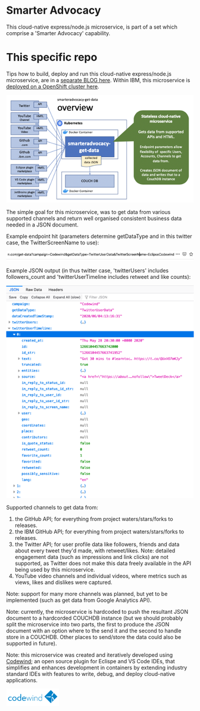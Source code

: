 # Smarter Advocacy

This cloud-native express/node.js microservice, is part of a set which comprise a 'Smarter Advocacy' capability. 

# This specific repo

Tips how to build, deploy and run this cloud-native express/node.js microservice, are in a 
[separate BLOG here](https://medium.com/nikcanvin/how-to-build-a-docker-microservice-application-and-deploy-to-openshift-fdb0769f1b9f).
Within IBM, this microservice is [deployed on a OpenShift cluster here](http://smart-adv-get-data-default.apps.riffled.os.fyre.ibm.com/).

![overview picture](images/overview.png?raw=true "Diagramatic overview of this picture")


The simple goal for this microservice, was to get data from various supported channels and return well organised consistent business data needed in a JSON document. 

Example endpoint hit (parameters determine getDataType and in this twitter case, the TwitterScreenName to use):

![example endpoint hit](images/example-hit-twitter-endpoint.png?raw=true "Example endpoint hit")

Example JSON output (in thus twitter case, 'twitterUsers' includes followers_count and 'twitterUserTimeline includes retweet and like counts):

![examle twitter JSON output](images/example-twitter-json-output.png?raw=true "examle twitter JSON output")

Supported channels to get data from:
1. the GitHub API; for everything from project waters/stars/forks to releases.
2. the IBM GitHub API; for everything from project waters/stars/forks to releases.
3. the Twitter API; for user profile data like followers, friends and data about every tweet they'd made, with retweet/likes. Note: detailed engagement data (such as impressions and link clicks) are not supported, as Twitter does not make this data freely available in the API being used by this microservice. 
4. YouTube video channels and individual videos, where metrics such as views, likes and dislikes were captured.

Note: support for many more channels was planned, but yet to be implemented (such as get data from Google Analytics API).

Note: currently, the microservice is hardcoded to push the resultant JSON document to a hardcorded COUCHDB instance (but we should probably split the microservice into two parts, the first to produce the JSON document with an option where to the send it and the second to handle store in a COUCHDB. Other places to send/store the data could also be supported in future).

Note: this microservice was created and iteratively developed using [Codewind](https://www.eclipse.org/codewind/); an open source plugin for Eclispe and VS Code IDEs, that simplifies and enhances development in containers by extending industry standard IDEs with features to write, debug, and deploy cloud-native applications. 

![Codewind logo](images/codewind.png?raw=true "Codewind logo")
